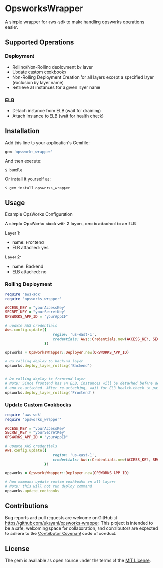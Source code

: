 # OpsworksWrapper

A simple wrapper for aws-sdk to make handling opsworks operations easier.

## Supported Operations

### Deployment
- Rolling/Non-Rolling deployment by layer
- Update custom cookbooks
- Non-Rolling Deployment Creation for all layers except a specified layer (exclusion by layer name)
- Retrieve all instances for a given layer name

### ELB
- Detach instance from ELB (wait for draining)
- Attach instance to ELB (wait for health check)

## Installation

Add this line to your application's Gemfile:

```ruby
gem 'opsworks_wrapper'
```

And then execute:

    $ bundle

Or install it yourself as:

    $ gem install opsworks_wrapper

## Usage

Example OpsWorks Configuration

A simple OpsWorks stack with 2 layers, one is attached to an ELB

Layer 1:
 - name: Frontend
 - ELB attached: yes

Layer 2:
 - name: Backend
 - ELB attached: no

### Rolling Deployment

```ruby
require 'aws-sdk'
require 'opsworks_wrapper'

ACCESS_KEY = "yourAccessKey"
SECRET_KEY = "yourSecretKey"
OPSWORKS_APP_ID = "yourAppID"

# update AWS credentials
Aws.config.update({
                      region: 'us-east-1',
                      credentials: Aws::Credentials.new(ACCESS_KEY, SECRET_KEY)
                  })
                  
opsworks = OpsworksWrapper::Deployer.new(OPSWORKS_APP_ID)

# Do rolling deploy to backend layer
opsworks.deploy_layer_rolling('Backend')


# Do rolling deploy to frontend layer
# Note: Since frontend has an ELB, instances will be detached before deployment
# and re-attached. After re-attaching, wait for ELB health-check to pass
opsworks.deploy_layer_rolling('Frontend')
```

### Update Custom Cookbooks

```ruby
require 'aws-sdk'
require 'opsworks_wrapper'

ACCESS_KEY = "yourAccessKey"
SECRET_KEY = "yourSecretKey"
OPSWORKS_APP_ID = "yourAppID"

# update AWS credentials
Aws.config.update({
                      region: 'us-east-1',
                      credentials: Aws::Credentials.new(ACCESS_KEY, SECRET_KEY)
                  })
                  
opsworks = OpsworksWrapper::Deployer.new(OPSWORKS_APP_ID)

# Run command update-custom-cookbooks on all layers
# Note: this will not run deploy command
opsworks.update_cookbooks
```

## Contributions

Bug reports and pull requests are welcome on GitHub at https://github.com/ukayani/opsworks-wrapper. This project is intended to be a safe, welcoming space for collaboration, and contributors are expected to adhere to the [Contributor Covenant](http://contributor-covenant.org) code of conduct.


## License

The gem is available as open source under the terms of the [MIT License](http://opensource.org/licenses/MIT).

